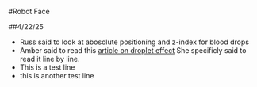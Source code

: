 #Robot Face

##4/22/25
- Russ said to look at abosolute positioning and z-index for blood drops
- Amber said to read this [article on droplet effect](https://deothemes.com/css-animated-rain-drop-effect/) She specificly said to read it line by line.
- This is a test line
- this is another test line
